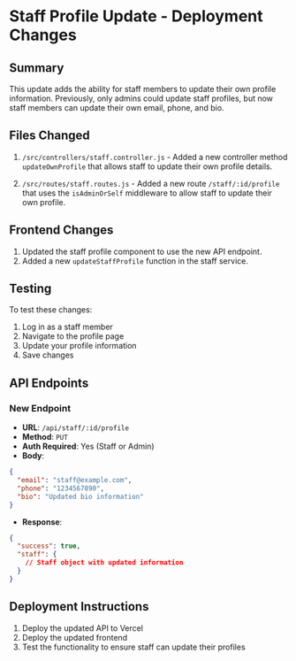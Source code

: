 # Staff Profile Update - Deployment Changes

## Summary

This update adds the ability for staff members to update their own profile information. Previously, only admins could update staff profiles, but now staff members can update their own email, phone, and bio.

## Files Changed

1. `/src/controllers/staff.controller.js` - Added a new controller method `updateOwnProfile` that allows staff to update their own profile details.

2. `/src/routes/staff.routes.js` - Added a new route `/staff/:id/profile` that uses the `isAdminOrSelf` middleware to allow staff to update their own profile.

## Frontend Changes

1. Updated the staff profile component to use the new API endpoint.
2. Added a new `updateStaffProfile` function in the staff service.

## Testing

To test these changes:

1. Log in as a staff member
2. Navigate to the profile page
3. Update your profile information
4. Save changes

## API Endpoints

### New Endpoint

- **URL**: `/api/staff/:id/profile`
- **Method**: `PUT`
- **Auth Required**: Yes (Staff or Admin)
- **Body**: 
```json
{
  "email": "staff@example.com",
  "phone": "1234567890",
  "bio": "Updated bio information"
}
```
- **Response**: 
```json
{
  "success": true,
  "staff": {
    // Staff object with updated information
  }
}
```

## Deployment Instructions

1. Deploy the updated API to Vercel
2. Deploy the updated frontend
3. Test the functionality to ensure staff can update their profiles 